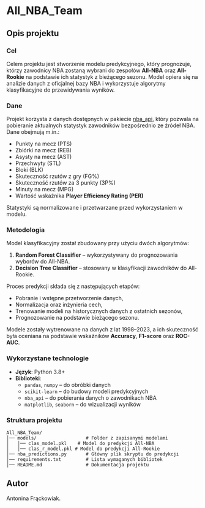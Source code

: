 # All_NBA_Team


## Opis projektu

### Cel
Celem projektu jest stworzenie modelu predykcyjnego, który prognozuje, którzy zawodnicy NBA zostaną wybrani do zespołów **All-NBA** oraz **All-Rookie** na podstawie ich statystyk z bieżącego sezonu. Model opiera się na analizie danych z oficjalnej bazy NBA i wykorzystuje algorytmy klasyfikacyjne do przewidywania wyników.

### Dane
Projekt korzysta z danych dostępnych w pakiecie [nba_api](https://github.com/swar/nba_api), który pozwala na pobieranie aktualnych statystyk zawodników bezpośrednio ze źródeł NBA. Dane obejmują m.in.:
- Punkty na mecz (PTS)
- Zbiórki na mecz (REB)
- Asysty na mecz (AST)
- Przechwyty (STL)
- Bloki (BLK)
- Skuteczność rzutów z gry (FG%)
- Skuteczność rzutów za 3 punkty (3P%)
- Minuty na mecz (MPG)
- Wartość wskaźnika **Player Efficiency Rating (PER)**

Statystyki są normalizowane i przetwarzane przed wykorzystaniem w modelu.

### Metodologia
Model klasyfikacyjny został zbudowany przy użyciu dwóch algorytmów:
1. **Random Forest Classifier** – wykorzystywany do prognozowania wyborów do All-NBA.
2. **Decision Tree Classifier** – stosowany w klasyfikacji zawodników do All-Rookie.

Proces predykcji składa się z następujących etapów:
- Pobranie i wstępne przetworzenie danych,
- Normalizacja oraz inżynieria cech,
- Trenowanie modeli na historycznych danych z ostatnich sezonów,
- Prognozowanie na podstawie bieżącego sezonu.

Modele zostały wytrenowane na danych z lat 1998–2023, a ich skuteczność była oceniana na podstawie wskaźników **Accuracy**, **F1-score** oraz **ROC-AUC**.

### Wykorzystane technologie
- **Język**: Python 3.8+
- **Biblioteki**:
  - `pandas`, `numpy` – do obróbki danych
  - `scikit-learn` – do budowy modeli predykcyjnych
  - `nba_api` – do pobierania danych o zawodnikach NBA
  - `matplotlib`, `seaborn` – do wizualizacji wyników

### Struktura projektu
```
All_NBA_Team/                 
│── models/                  # Folder z zapisanymi modelami
│   │── clas_model.pkl    # Model do predykcji All-NBA
│   │── clas_r_model.pkl # Model do predykcji All-Rookie            
│── nba_predictions.py       # Główny plik skryptu do predykcji
│── requirements.txt         # Lista wymaganych bibliotek
│── README.md                # Dokumentacja projektu
```



## Autor
Antonina Frąckowiak.  
